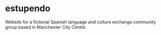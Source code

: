 # estupendo
Website for a fictional Spanish language and culture exchange community group based in Manchester City Centre.
